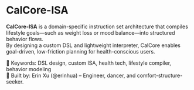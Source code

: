 # CalCore-ISA

**CalCore-ISA** is a domain-specific instruction set architecture that compiles lifestyle goals—such as weight loss or mood balance—into structured behavior flows.  
By designing a custom DSL and lightweight interpreter, CalCore enables goal-driven, low-friction planning for health-conscious users.

📌 Keywords: DSL design, custom ISA, health tech, lifestyle compiler, behavior modeling  
🧠 Built by: Erin Xu (@erinhua) – Engineer, dancer, and comfort-structure-seeker.
